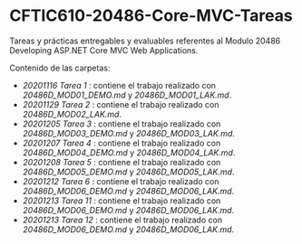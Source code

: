 # CFTIC610-20486-Core-MVC-Tareas
Tareas y prácticas entregables y evaluables referentes al Modulo 20486 Developing ASP.NET Core MVC Web Applications.

Contenido de las carpetas:

* *20201116 Tarea 1* : contiene el trabajo realizado con *20486D_MOD01_DEMO.md* y *20486D_MOD01_LAK.md*.
* *20201129 Tarea 2* : contiene el trabajo realizado con *20486D_MOD02_LAK.md*.
* *20201205 Tarea 3* : contiene el trabajo realizado con *20486D_MOD03_DEMO.md* y *20486D_MOD03_LAK.md*.
* *20201207 Tarea 4* : contiene el trabajo realizado con *20486D_MOD04_DEMO.md* y *20486D_MOD04_LAK.md*.
* *20201208 Tarea 5* : contiene el trabajo realizado con *20486D_MOD05_DEMO.md* y *20486D_MOD05_LAK.md*.
* *20201212 Tarea 6* : contiene el trabajo realizado con *20486D_MOD06_DEMO.md* y *20486D_MOD06_LAK.md*.
* *20201213 Tarea 11* : contiene el trabajo realizado con *20486D_MOD06_DEMO.md* y *20486D_MOD06_LAK.md*.
* *20201213 Tarea 12* : contiene el trabajo realizado con *20486D_MOD06_DEMO.md* y *20486D_MOD06_LAK.md*.









